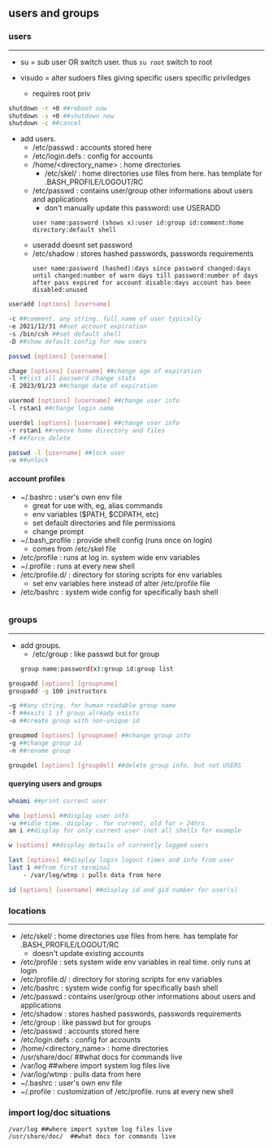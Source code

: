 ## users and groups

### users
---

- su = sub user OR switch user. thus ```su root``` switch to root

- visudo = alter sudoers files giving specific users specific priviledges
    - requires root priv

```bash
shutdown -r +0 ##reboot now
shutdown -s +0 ##shutdown now
shutdown -c ##cancel
```

- add users.
    - /etc/passwd : accounts stored here
    - /etc/login.defs : config for accounts 
    - /home/<directory_name> : home directories
        - /etc/skel/ : home directories use files from here. has template for .BASH_PROFILE/LOGOUT/RC
    - /etc/passwd : contains user/group other informations about users and applications
        - don't manually update this password: use USERADD
        ```
        user name:password (shows x):user id:group id:comment:home directory:default shell
        ```
    - useradd doesnt set password
    - /etc/shadow : stores hashed passwords, passwords requirements
        ```
        user name:password (hashed):days since password changed:days until changed:number of warn days till password:number of days after pass expired for account disable:days account has been disabled:unused
        ```
        

```bash
useradd [options] [username]

-c ##comment. any string. full name of user typically
-e 2021/12/31 ##set account expiration
-s /bin/csh ##set default shell
-D ##show default config for new users

passwd [options] [username]

chage [options] [username] ##change age of expiration
-l ##list all password change stats
-E 2023/01/23 ##change date of expiration

usermod [options] [username] ##change user info
-l rstan1 ##change login name

userdel [options] [username] ##change user info
-r rstan1 ##remove home directory and files
-f ##force delete

passwd -l [username] ##lock user
-u ##unlock
```

#### account profiles

- ~/.bashrc : user's own env file
    - great for use with, eg, alias commands
    - env variables ($PATH, $CDPATH, etc)
    - set default directories and file permissions
    - change prompt
- ~/.bash_profile : provide shell config (runs once on login)
    - comes from /etc/skel file
- /etc/profile : runs at log in. system wide env variables 
- ~/.profile : runs at every new shell
- /etc/profile.d/ : directory for storing scripts for env variables
    - set env variables here instead of alter /etc/profile file
- /etc/bashrc : system wide config for specifically bash shell
```bash

```

### groups
---
- add groups.
    - /etc/group : like passwd but for group
    ```bash
    group name:password(x):group id:group list
    ```

```bash
groupadd [options] [groupname]
groupadd -g 100 instructors

-g ##any string. for human readable group name
-f ##exits 1 if group already exists
-o ##create group with non-unique id

groupmod [options] [groupname] ##change group info
-g ##change group id
-n ##rename group

groupdel [options] [groupdel] ##delete group info, but not USERS
```

#### querying users and groups

```bash
whoami ##print current user

who [options] ##display user info
-u ##idle time. display . for current, old for > 24hrs
am i ##display for only current user (not all shells for example

w [options] ##display details of currently logged users

last [options] ##display login logout times and info from user
last 1 ##from first terminal
    - /var/log/wtmp : pulls data from here

id [options] [username] ##display id and gid number for user(s)
```

### locations
---

- /etc/skel/ : home directories use files from here. has template for .BASH_PROFILE/LOGOUT/RC
    - doesn't update existing accounts
- /etc/profile : sets system wide env variables in real time. only runs at login
- /etc/profile.d/ : directory for storing scripts for env variables
- /etc/bashrc : system wide config for specifically bash shell
- /etc/passwd : contains user/group other informations about users and applications
- /etc/shadow : stores hashed passwords, passwords requirements
- /etc/group : like passwd but for groups
- /etc/passwd : accounts stored here
- /etc/login.defs : config for accounts 
- /home/<directory_name> : home directories
- /usr/share/doc/  ##what docs for commands live
- /var/log ##where import system log files live
- /var/log/wtmp : pulls data from here
- ~/.bashrc : user's own env file
- ~/.profile : customization of /etc/profile. runs at every new shell

### import log/doc situations
```
/var/log ##where import system log files live
/usr/share/doc/  ##what docs for commands live
```

